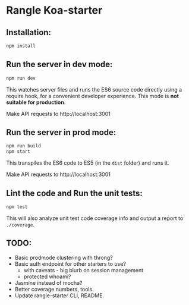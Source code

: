 # Rangle Koa-starter

## Installation:

```sh
npm install
```

## Run the server in dev mode:

```sh
npm run dev
```

This watches server files and runs the ES6 source code directly using a require
hook, for a convenient developer experience. This mode is __not suitable for
production__.

Make API requests to http://localhost:3001

## Run the server in prod mode:

```sh
npm run build
npm start
```

This transpiles the ES6 code to ES5 (in the `dist` folder) and runs it.

Make API requests to http://localhost:3001

## Lint the code and Run the unit tests:

```sh
npm test
```

This will also analyze unit test code coverage info and output a report to
`./coverage`.

## TODO:

* Basic prodmode clustering with throng?
* Basic auth endpoint for other starters to use?
  * with caveats - big blurb on session management
  * protected whoami?
* Jasmine instead of mocha?
* Better coverage numbers, tools.
* Update rangle-starter CLI, README.
